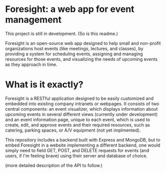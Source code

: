 # Foresight: a web app for event management

This project is still in development.
(So is this readme.)

Foresight is an open-source web app designed to help small and non-profit organizations host events (like meetings, lectures, and classes),
 by providing a system for scheduling events, assigning and managing resources for those events, and visualizing the needs of upcoming events
 as they approach in time.
 
# What is it exactly?
 
Foresight is a RESTful application designed to be easily customized and embedded into existing company intranets or webpages. It consists
of two central components: an event visualizer, which displays information about upcoming events in several different views 
(currently under development) and an event information page, unique to each event, which is used to create, edit, and approve
events and their required resources, such as catering, parking spaces, or A/V equipment (not yet implmented).

This repository includes a backend built with Express and MongoDB, but to embed Foresight in a website implementing
a different backend, one would simply need to field GET, POST, and DELETE requests
for events (and users, if I'm feeling brave) using their server and database of choice.

(more detailed description of the API to follow.)



